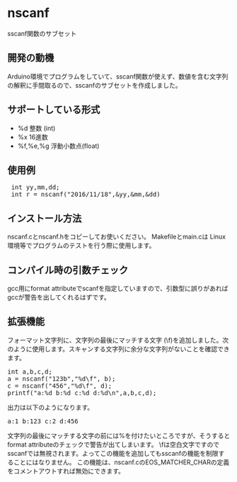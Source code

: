# nscanf

sscanf関数のサブセット

## 開発の動機

Arduino環境でプログラムをしていて、sscanf関数が使えず、数値を含む文字列の解釈に手間取るので、sscanfのサブセットを作成しました。

## サポートしている形式

* %d  整数 (int)
* %x  16進数
* %f,%e,%g 浮動小数点(float)

## 使用例

<pre>
 int yy,mm,dd;
 int r = nscanf("2016/11/18",&yy,&mm,&dd)
</pre>


## インストール方法

nscanf.cとnscanf.hをコピーしてお使いください。
Makefileとmain.cは Linux環境等でプログラムのテストを行う際に使用します。

## コンパイル時の引数チェック

gcc用にformat attributeでscanfを指定していますので、引数型に誤りがあればgccが警告を出してくれるはずです。


## 拡張機能

フォーマット文字列に、文字列の最後にマッチする文字 (\f)を追加しました。次のように使用します。スキャンする文字列に余分な文字列がないことを確認できます。

<pre>
int a,b,c,d;
a = nscanf("123b","%d\f", b);
c = nscanf("456","%d\f", d);
printf("a:%d b:%d c:%d d:%d\n",a,b,c,d);
</pre>
出力は以下のようになります。
<pre>
a:1 b:123 c:2 d:456
</pre>

文字列の最後にマッチする文字の前には%を付けたいところですが、そうするとformat attributeのチェックで警告が出てしまいます。 \fは空白文字ですのでsscanfでは無視されます。よってこの機能を追加してもsscanfの機能を制限することにはなりません。
この機能は、nscanf.cのEOS_MATCHER_CHARの定義をコメントアウトすれば無効にできます。

